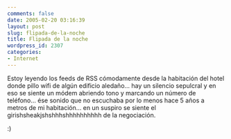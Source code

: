 ```yaml
---
comments: false
date: 2005-02-20 03:16:39
layout: post
slug: flipada-de-la-noche
title: Flipada de la noche
wordpress_id: 2307
categories:
- Internet
---
```


Estoy leyendo los feeds de RSS cómodamente desde la habitación del hotel donde pillo wifi de algún edificio aledaño… hay un silencio sepulcral y en eso se siente un módem abriendo tono y marcando un número de teléfono… ése sonido que no escuchaba por lo menos hace 5 años a metros de mi habitación… en un suspiro se siente el girishsheakjshshhhshhhhhhhhhh de la negociación.





:)




 
